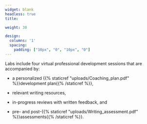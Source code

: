 ```yaml
---
widget: blank
headless: true
title: 

weight: 30

design:
  columns: '1'
  spacing:
    padding: ["10px", "0", "10px", "0"]
---
```


Labs include four virtual professional development sessions that are accompanied by:
  
   - a personalized {{% staticref "uploads/Coaching_plan.pdf" %}}development plan{{% /staticref %}}, 
    
   - relevant writing resources,
    
   - in-progress reviews with written feedback, and
    
   - pre- and post-{{% staticref "uploads/Writing_assessment.pdf" %}}assessments{{% /staticref %}}.
